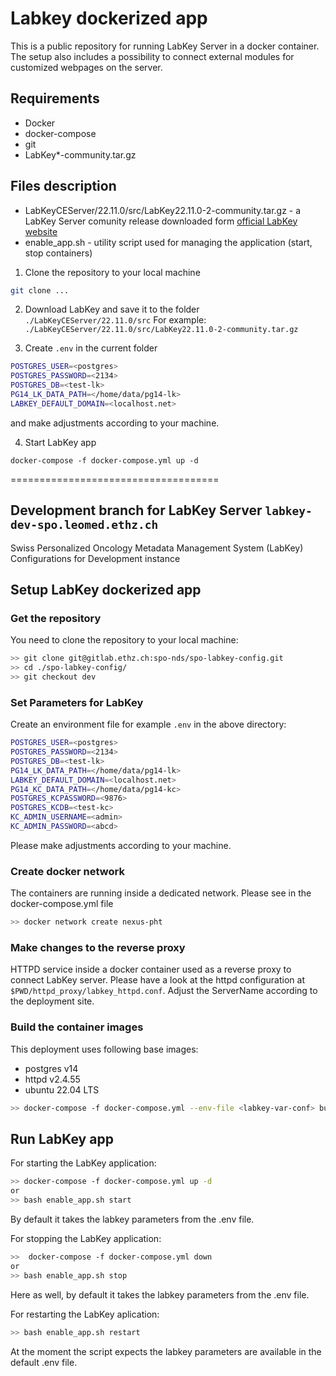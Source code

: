 # Labkey dockerized app

This is a public repository for running LabKey Server in a docker container.
The setup also includes a possibility to connect external modules for customized webpages on the server.


## Requirements
- Docker 
- docker-compose 
- git 
- LabKey*-community.tar.gz

## Files description

- LabKeyCEServer/22.11.0/src/LabKey22.11.0-2-community.tar.gz - a LabKey Server comunity release downloaded form [official LabKey website](https://www.labkey.com/download-community-edition/current-release/) 
- enable_app.sh - utility script used for managing the application (start, stop containers)


1. Clone the repository to your local machine 
```bash
git clone ...
```

2. Download LabKey and save it to the folder `./LabKeyCEServer/22.11.0/src` 
For example: `./LabKeyCEServer/22.11.0/src/LabKey22.11.0-2-community.tar.gz`

3. Create `.env` in the current folder
```bash
POSTGRES_USER=<postgres>
POSTGRES_PASSWORD=<2134>
POSTGRES_DB=<test-lk>
PG14_LK_DATA_PATH=</home/data/pg14-lk>
LABKEY_DEFAULT_DOMAIN=<localhost.net>
```
and make adjustments according to your machine. 

4. Start LabKey app

```
docker-compose -f docker-compose.yml up -d
```







====================================
## Development branch for LabKey Server `labkey-dev-spo.leomed.ethz.ch`

Swiss Personalized Oncology Metadata Management System (LabKey) Configurations for Development instance

## Setup LabKey dockerized app



### Get the repository
    
You need to clone the repository to your local machine:

```bash
>> git clone git@gitlab.ethz.ch:spo-nds/spo-labkey-config.git
>> cd ./spo-labkey-config/
>> git checkout dev
```

### Set Parameters for LabKey  

Create an environment file for example `.env` in the above directory:

```bash
POSTGRES_USER=<postgres>
POSTGRES_PASSWORD=<2134>
POSTGRES_DB=<test-lk>
PG14_LK_DATA_PATH=</home/data/pg14-lk>
LABKEY_DEFAULT_DOMAIN=<localhost.net>
PG14_KC_DATA_PATH=</home/data/pg14-kc>
POSTGRES_KCPASSWORD=<9876>
POSTGRES_KCDB=<test-kc>
KC_ADMIN_USERNAME=<admin>
KC_ADMIN_PASSWORD=<abcd>
```

Please make adjustments according to your machine. 

### Create docker network 

The containers are running inside a dedicated network. Please see in the docker-compose.yml file

```bash
>> docker network create nexus-pht
```

### Make changes to the reverse proxy 

HTTPD service inside a docker container used as a reverse proxy to connect LabKey server. Please have a look at the httpd configuration at `$PWD/httpd_proxy/labkey_httpd.conf`. Adjust the ServerName according to the deployment site. 

### Build the container images

This deployment uses following base images:
- postgres v14
- httpd v2.4.55 
- ubuntu 22.04 LTS 

```bash 
>> docker-compose -f docker-compose.yml --env-file <labkey-var-conf> build 
```

## Run LabKey app 

For starting the LabKey application: 

```bash
>> docker-compose -f docker-compose.yml up -d
or 
>> bash enable_app.sh start  
```
By default it takes the labkey parameters from the .env file. 

For stopping the LabKey application: 

```bash
>>  docker-compose -f docker-compose.yml down
or 
>> bash enable_app.sh stop 
```
Here as well, by default it takes the labkey parameters from the .env file. 

For restarting the LabKey aplication:
```bash 
>> bash enable_app.sh restart 
```
At the moment the script expects the labkey parameters are available in the default .env file. 
